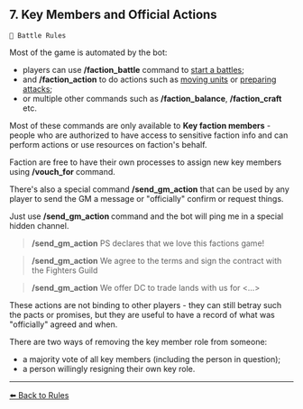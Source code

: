 ## 7. Key Members and Official Actions

`📑 Battle Rules`

Most of the game is automated by the bot: 
- players can use **/faction_battle** command to [start a battles](https://zeithalt.github.io/rules/#rules_01_how_battles_start);
- and **/faction_action** to do actions such as [moving units](https://zeithalt.github.io/rules/#rules_06_map_units) or [preparing attacks](https://zeithalt.github.io/rules/#rules_14_faction_actions);
- or multiple other commands such as **/faction_balance**, **/faction_craft** etc.

Most of these commands are only available to **Key faction members** - people who are authorized to have access to sensitive faction info and can perform actions or use resources on faction's behalf.

Faction are free to have their own processes to assign new key members using **/vouch_for** command.

There's also a special command **/send_gm_action** that can be used by any player to send the GM a message or "officially" confirm or request things.

Just use **/send_gm_action <text>** command and the bot will ping me in a special hidden channel.

> **/send_gm_action** PS declares that we love this factions game!

> **/send_gm_action** We agree to the terms and sign the contract with the Fighters Guild

> **/send_gm_action** We offer DC to trade lands with us for <...>

These actions are not binding to other players - they can still betray such the pacts or promises, but they are useful to have a record of what was "officially" agreed and when.

There are two ways of removing the key member role from someone:
- a majority vote of all key members (including the person in question);
- a person willingly resigning their own key role.


----------
[⬅️ Back to Rules](https://zeithalt.github.io/rules/index.html#rules_07_key_members)